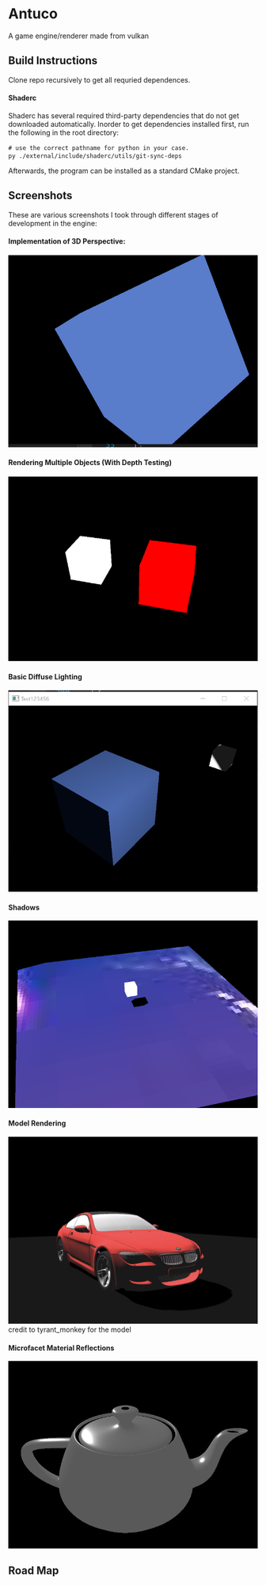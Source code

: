 # Antuco
A game engine/renderer made from vulkan

## Build Instructions 

Clone repo recursively to get all requried dependences.

#### Shaderc

Shaderc has several required third-party dependencies that do not get downloaded automatically. Inorder to get dependencies installed first, run the following in the root directory:

```
# use the correct pathname for python in your case.
py ./external/include/shaderc/utils/git-sync-deps
```

Afterwards, the program can be installed as a standard CMake project.

## Screenshots

These are various screenshots I took through different stages of development in the engine:

#### Implementation of 3D Perspective:

![First Month Of Development](antuco_screenshots/august_11_progress_shot.PNG?raw=true "3D Perspective Rendering")

#### Rendering Multiple Objects (With Depth Testing)

![Depth Testing](antuco_screenshots/august_12_progress_shot.PNG?raw=true "Multiple Objects")

#### Basic Diffuse Lighting

![Lighting](antuco_screenshots/lighting.PNG?raw=true "Diffuse Lighting")

#### Shadows

![Shadows](antuco_screenshots/shadow_mapping_1_light.png?raw=true "Shadows")

#### Model Rendering

![BMW](antuco_screenshots/bmw_current.png?raw=true "BMW")
credit to tyrant_monkey for the model

#### Microfacet Material Reflections

![Teapot](antuco_screenshots/microfacet_specular.JPG?raw=true "Teapot")


## Road Map
